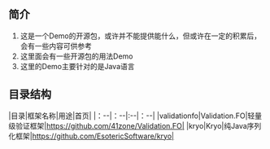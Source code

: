 ## 简介

1. 这是一个Demo的开源包，或许并不能提供能什么，但或许在一定的积累后，会有一些内容可供参考
2. 这里面会有一些开源包的用法Demo
3. 这里的Demo主要针对的是Java语言

## 目录结构

|目录|框架名称|用途|首页|
|：--|：--|:--|：--|
|validationfo|Validation.FO|轻量级验证框架|https://github.com/41zone/Validation.FO|
|kryo|Kryo|纯Java序列化框架|https://github.com/EsotericSoftware/kryo|
